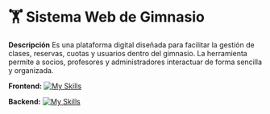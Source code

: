 # 🏋️ Sistema Web de Gimnasio

**Descripción**
Es una plataforma digital diseñada para facilitar la gestión de clases, reservas, cuotas y usuarios dentro del gimnasio.
La herramienta permite a socios, profesores y administradores interactuar de forma sencilla y organizada.

**Frontend:**
[![My Skills](https://skillicons.dev/icons?i=html,css,javascript,react,bootsrap)](https://skillicons.dev)

**Backend:**
[![My Skills](https://skillicons.dev/icons?i=nodejs,sqlite)](https://skillicons.dev)

